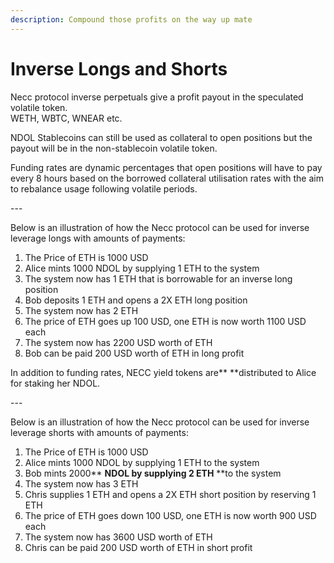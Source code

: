 ```yaml
---
description: Compound those profits on the way up mate
---
```


# Inverse Longs and Shorts

Necc protocol inverse perpetuals give a profit payout in the speculated volatile token.\
WETH, WBTC, WNEAR etc.

NDOL Stablecoins can still be used as collateral to open positions but the payout will be in the non-stablecoin volatile token.

Funding rates are dynamic percentages that open positions will have to pay every 8 hours based on the borrowed collateral utilisation rates with the aim to rebalance usage following volatile periods.

\---

Below is an illustration of how the Necc protocol can be used for inverse leverage longs with amounts of payments:

1. The Price of ETH is 1000 USD
2. Alice mints 1000 NDOL by supplying 1 ETH to the system
3. The system now has 1 ETH that is borrowable for an inverse long position
4. Bob deposits 1 ETH and opens a 2X ETH long position
5. The system now has 2 ETH
6. The price of ETH goes up 100 USD, one ETH is now worth 1100 USD each
7. The system now has 2200 USD worth of ETH
8. Bob can be paid 200 USD worth of ETH in long profit

In addition to funding rates, NECC yield tokens are** **distributed to Alice for staking her NDOL.

\---

Below is an illustration of how the Necc protocol can be used for inverse leverage shorts with amounts of payments:

1. The Price of ETH is 1000 USD
2. Alice mints 1000 NDOL by supplying 1 ETH to the system
3. Bob mints 2000** **NDOL by supplying 2 ETH** **to the system
4. The system now has 3 ETH
5. Chris supplies 1 ETH and opens a 2X ETH short position by reserving 1 ETH
6. The price of ETH goes down 100 USD, one ETH is now worth 900 USD each
7. The system now has 3600 USD worth of ETH
8. Chris can be paid 200 USD worth of ETH in short profit
